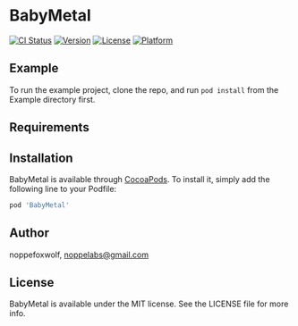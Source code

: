 # BabyMetal

[![CI Status](https://img.shields.io/travis/noppefoxwolf/BabyMetal.svg?style=flat)](https://travis-ci.org/noppefoxwolf/BabyMetal)
[![Version](https://img.shields.io/cocoapods/v/BabyMetal.svg?style=flat)](https://cocoapods.org/pods/BabyMetal)
[![License](https://img.shields.io/cocoapods/l/BabyMetal.svg?style=flat)](https://cocoapods.org/pods/BabyMetal)
[![Platform](https://img.shields.io/cocoapods/p/BabyMetal.svg?style=flat)](https://cocoapods.org/pods/BabyMetal)

## Example

To run the example project, clone the repo, and run `pod install` from the Example directory first.

## Requirements

## Installation

BabyMetal is available through [CocoaPods](https://cocoapods.org). To install
it, simply add the following line to your Podfile:

```ruby
pod 'BabyMetal'
```

## Author

noppefoxwolf, noppelabs@gmail.com

## License

BabyMetal is available under the MIT license. See the LICENSE file for more info.
